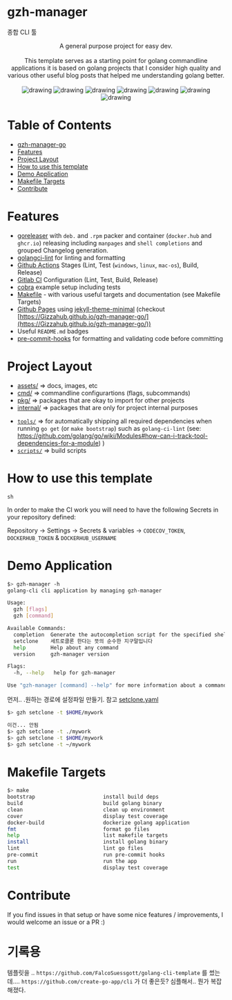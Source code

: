 # gzh-manager

종합 CLI 툴

<div style="text-align: center;">
A general purpose project for easy dev.
<br>
<br>
This template serves as a starting point for golang commandline applications it is based on golang projects that I consider high quality and various other useful blog posts that helped me understanding golang better.
<br>
<br>
<img src="https://github.com/gizzahub/gzh-manager-go/actions/workflows/test.yml/badge.svg" alt="drawing"/>
<img src="https://github.com/gizzahub/gzh-manager-go/actions/workflows/lint.yml/badge.svg" alt="drawing"/>
<img src="https://pkg.go.dev/badge/github.com/gizzahub/gzh-manager-go.svg" alt="drawing"/>
<img src="https://codecov.io/gh/Gizzahub/gzh-manager-go/branch/main/graph/badge.svg" alt="drawing"/>
<img src="https://img.shields.io/github/v/release/Gizzahub/gzh-manager-go" alt="drawing"/>
<img src="https://img.shields.io/docker/pulls/Gizzahub/gzh-manager-go" alt="drawing"/>
<img src="https://img.shields.io/github/downloads/Gizzahub/gzh-manager-go/total.svg" alt="drawing"/>
</div>

# Table of Contents
<!--ts-->
   * [gzh-manager-go](#gzh-manager-go)
   * [Features](#features)
   * [Project Layout](#project-layout)
   * [How to use this template](#how-to-use-this-template)
   * [Demo Application](#demo-application)
   * [Makefile Targets](#makefile-targets)
   * [Contribute](#contribute)

<!-- Added by: morelly_t1, at: Tue 10 Aug 2021 08:54:24 AM CEST -->

<!--te-->

# Features
- [goreleaser](https://goreleaser.com/) with `deb.` and `.rpm` packer and container (`docker.hub` and `ghcr.io`) releasing including `manpages` and `shell completions` and grouped Changelog generation.
- [golangci-lint](https://golangci-lint.run/) for linting and formatting
- [Github Actions](.github/worflows) Stages (Lint, Test (`windows`, `linux`, `mac-os`), Build, Release) 
- [Gitlab CI](.gitlab-ci.yml) Configuration (Lint, Test, Build, Release)
- [cobra](https://cobra.dev/) example setup including tests
- [Makefile](Makefile) - with various useful targets and documentation (see Makefile Targets)
- [Github Pages](_config.yml) using [jekyll-theme-minimal](https://github.com/pages-themes/minimal) (checkout [https://Gizzahub.github.io/gzh-manager-go/](https://Gizzahub.github.io/gzh-manager-go/))
- Useful `README.md` badges
- [pre-commit-hooks](https://pre-commit.com/) for formatting and validating code before committing

# Project Layout
* [assets/](https://pkg.go.dev/github.com/gizzahub/gzh-manager-go/assets) => docs, images, etc
* [cmd/](https://pkg.go.dev/github.com/gizzahub/gzh-manager-go/cmd)  => commandline configurartions (flags, subcommands)
* [pkg/](https://pkg.go.dev/github.com/gizzahub/gzh-manager-go/pkg)  => packages that are okay to import for other projects
* [internal/](https://pkg.go.dev/github.com/gizzahub/gzh-manager-go/pkg)  => packages that are only for project internal purposes
- [`tools/`](tools/) => for automatically shipping all required dependencies when running `go get` (or `make bootstrap`) such as `golang-ci-lint` (see: https://github.com/golang/go/wiki/Modules#how-can-i-track-tool-dependencies-for-a-module)
)
- [`scripts/`](scripts/) => build scripts 

# How to use this template
```sh```

In order to make the CI work you will need to have the following Secrets in your repository defined:

Repository  -> Settings -> Secrets & variables -> `CODECOV_TOKEN`, `DOCKERHUB_TOKEN` & `DOCKERHUB_USERNAME`

# Demo Application

```sh
$> gzh-manager -h
golang-cli cli application by managing gzh-manager

Usage:
  gzh [flags]
  gzh [command]

Available Commands:
  completion  Generate the autocompletion script for the specified shell
  setclone    세트로클론 한다는 뜻의 순수한 지구말입니다
  help        Help about any command
  version     gzh-manager version

Flags:
  -h, --help   help for gzh-manager

Use "gzh-manager [command] --help" for more information about a command.
```

먼저.. .원하는 경로에 설정파일 만들기. 참고
[setclone.yaml](pkg/setclone/setclone.yaml)

```sh
$> gzh setclone -t $HOME/mywork

이건... 안됨
$> gzh setclone -t ./mywork
$> gzh setclone -t $HOME/mywork
$> gzh setclone -t ~/mywork
```

# Makefile Targets
```sh
$> make
bootstrap                      install build deps
build                          build golang binary
clean                          clean up environment
cover                          display test coverage
docker-build                   dockerize golang application
fmt                            format go files
help                           list makefile targets
install                        install golang binary
lint                           lint go files
pre-commit                     run pre-commit hooks
run                            run the app
test                           display test coverage
```

# Contribute
If you find issues in that setup or have some nice features / improvements, I would welcome an issue or a PR :)

# 기록용
템플릿을 .. `https://github.com/FalcoSuessgott/golang-cli-template` 를 썼는데.... `https://github.com/create-go-app/cli` 가 더 좋은듯? 심플해서..
뭔가 복잡해졌다. 
